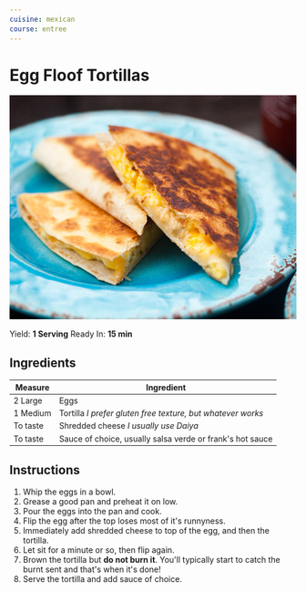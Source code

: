```yaml
---
cuisine: mexican
course: entree
---
```


# Egg Floof Tortillas

![Photo](../_images/egg-floof-tortillas.jpg)

Yield: **1 Serving**
Ready In: **15 min**

## Ingredients

Measure|Ingredient
---|---
2 Large|Eggs
1 Medium|Tortilla *I prefer gluten free texture, but whatever works*
To taste|Shredded cheese *I usually use Daiya*
To taste|Sauce of choice, usually salsa verde or frank's hot sauce

## Instructions

1. Whip the eggs in a bowl.
2. Grease a good pan and preheat it on low.
3. Pour the eggs into the pan and cook.
4. Flip the egg after the top loses most of it's runnyness.
5. Immediately add shredded cheese to top of the egg, and then the tortilla.
6. Let sit for a minute or so, then flip again.
7. Brown the tortilla but **do not burn it**. You'll typically start to catch the burnt sent and that's when it's done!
8. Serve the tortilla and add sauce of choice.